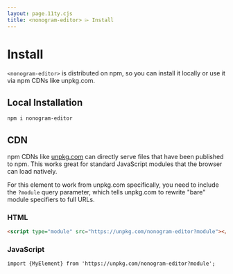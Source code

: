 ```yaml
---
layout: page.11ty.cjs
title: <nonogram-editor> ⌲ Install
---
```


# Install

`<nonogram-editor>` is distributed on npm, so you can install it locally or use it via npm CDNs like unpkg.com.

## Local Installation

```bash
npm i nonogram-editor
```

## CDN

npm CDNs like [unpkg.com]() can directly serve files that have been published to npm. This works great for standard JavaScript modules that the browser can load natively.

For this element to work from unpkg.com specifically, you need to include the `?module` query parameter, which tells unpkg.com to rewrite "bare" module specifiers to full URLs.

### HTML

```html
<script type="module" src="https://unpkg.com/nonogram-editor?module"></script>
```

### JavaScript

```html
import {MyElement} from 'https://unpkg.com/nonogram-editor?module';
```
